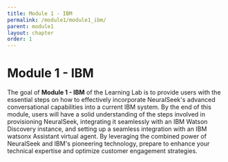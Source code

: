 ```yaml
---
title: Module 1 - IBM
permalink: /module1/module1_ibm/
parent: module1
layout: chapter
order: 1
---
```


# Module 1 - IBM

 The goal of **Module 1 - IBM** of the Learning Lab is to provide users with the essential steps on how to effectively incorporate NeuralSeek's advanced conversational capabilities into a current IBM system. By the end of this module, users will have a solid understanding of the steps involved in provisioning NeuralSeek, integrating it seamlessly with an IBM Watson Discovery instance, and setting up a seamless integration with an IBM watsonx Assistant virtual agent. By leveraging the combined power of NeuralSeek and IBM's pioneering technology, prepare to enhance your technical expertise and optimize customer engagement strategies.

